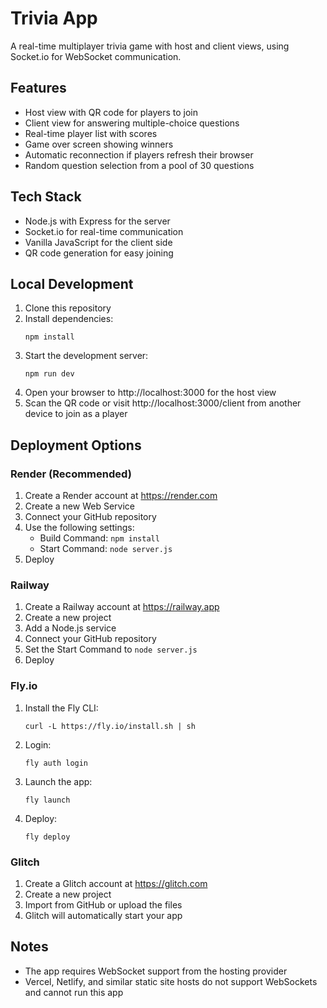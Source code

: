 # Trivia App

A real-time multiplayer trivia game with host and client views, using Socket.io for WebSocket communication.

## Features

- Host view with QR code for players to join
- Client view for answering multiple-choice questions
- Real-time player list with scores
- Game over screen showing winners
- Automatic reconnection if players refresh their browser
- Random question selection from a pool of 30 questions

## Tech Stack

- Node.js with Express for the server
- Socket.io for real-time communication
- Vanilla JavaScript for the client side
- QR code generation for easy joining

## Local Development

1. Clone this repository
2. Install dependencies:
   ```
   npm install
   ```
3. Start the development server:
   ```
   npm run dev
   ```
4. Open your browser to http://localhost:3000 for the host view
5. Scan the QR code or visit http://localhost:3000/client from another device to join as a player

## Deployment Options

### Render (Recommended)

1. Create a Render account at https://render.com
2. Create a new Web Service
3. Connect your GitHub repository
4. Use the following settings:
   - Build Command: `npm install`
   - Start Command: `node server.js`
5. Deploy

### Railway

1. Create a Railway account at https://railway.app
2. Create a new project
3. Add a Node.js service
4. Connect your GitHub repository
5. Set the Start Command to `node server.js`
6. Deploy

### Fly.io

1. Install the Fly CLI:
   ```
   curl -L https://fly.io/install.sh | sh
   ```
2. Login:
   ```
   fly auth login
   ```
3. Launch the app:
   ```
   fly launch
   ```
4. Deploy:
   ```
   fly deploy
   ```

### Glitch

1. Create a Glitch account at https://glitch.com
2. Create a new project
3. Import from GitHub or upload the files
4. Glitch will automatically start your app

## Notes

- The app requires WebSocket support from the hosting provider
- Vercel, Netlify, and similar static site hosts do not support WebSockets and cannot run this app 